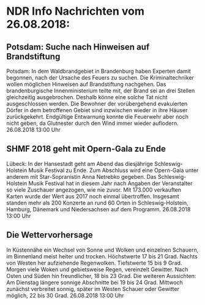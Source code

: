 # NDR Info Nachrichten vom 26.08.2018:


## Potsdam: Suche nach Hinweisen auf Brandstiftung
Potsdam: In dem Waldbrandgebiet in Brandenburg haben Experten damit begonnen, nach der Ursache des Feuers zu suchen. Die Kriminaltechniker wollen möglichen Hinweisen auf Brandstiftung nachgehen. Das brandenburgische Innenministerium teilte mit, der Brand sei an drei Stellen gleichzeitig ausgebrochen. Deshalb könne eine solche Tat nicht ausgeschlossen werden. Die Bewohner der vorübergehend evakuierten Dörfer in dem betroffenen Gebiet sind inzwischen wieder in ihre Häuser zurückgekehrt. Endgültige Entwarnung konnte die Feuerwehr aber noch nicht geben, da Glutnester durch den Wind immer wieder auflodern. 26.08.2018 13:00 Uhr 

## SHMF 2018 geht mit Opern-Gala zu Ende
Lübeck: In der Hansestadt geht am Abend das diesjährige Schleswig-Holstein Musik Festival zu Ende. Zum Abschluss wird eine Opern-Gala unter anderem mit Star-Sopranistin Anna Netrebko gegeben. Das Schleswig-Holstein Musik Festival hat in diesem Jahr nach Angaben der Veranstalter so viele Zuschauer angezogen, wie nie zuvor. Mit 173.000 verkauften Karten wurde der Wert aus 2017 noch einmal übertroffen. Insgesamt standen mehr als 200 Konzerte an rund 60 Orten in Schleswig-Holstein, Hamburg, Dänemark und Niedersachsen auf dem Programm. 26.08.2018 13:00 Uhr 

## Die Wettervorhersage
In Küstennähe ein Wechsel von Sonne und Wolken und einzelnen Schauern, im Binnenland meist heiter und trocken. Höchstwerte 17 bis 21 Grad. Nachts von Westen her aufziehende Regenwolken. Tiefstwerte 15 bis 9 Grad. Morgen viele Woken und gebietsweise Regen, vereinzelt Gewitter. Nach Osten und Süden hin freundlicher, 18 bis 23 Grad. Die weiteren Aussichten: Am Dienstag längere sonnige Abschnitte bei 19 bis 24 Grad. Mittwoch zunächst verbreitet sonnig, später im Westen Schauer oder Gewitter möglich, 22 bis 30 Grad. 26.08.2018 13:00 Uhr 
